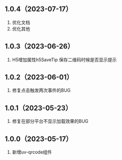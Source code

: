 ## 1.0.4（2023-07-17）
1. 优化文档
2. 优化其他
## 1.0.3（2023-06-26）
1. H5增加属性h5SaveTip 保存二维码时候是否显示提示
## 1.0.2（2023-06-01）
1. 修复点击触发两次事件的BUG 
## 1.0.1（2023-05-23）
1. 修复在部分平台不显示加载效果的BUG
## 1.0.0（2023-05-17）
1. 新增uv-qrcode组件
